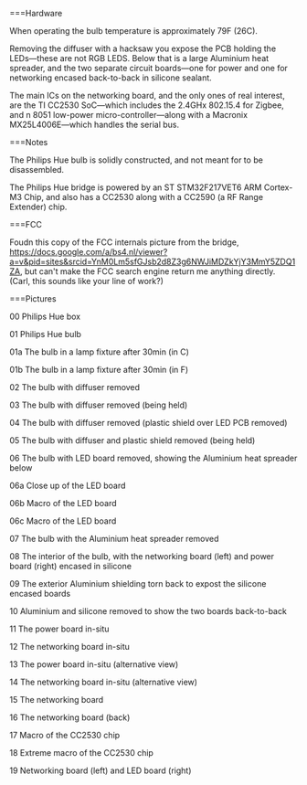 ===Hardware

When operating the bulb temperature is approximately 79F (26C).

Removing the diffuser with a hacksaw you expose the PCB holding the LEDs—these are not RGB LEDS. Below that is a large Aluminium heat spreader, and the two separate circuit boards—one for power and one for networking encased back-to-back in silicone sealant.

The main ICs on the networking board, and the only ones of real interest, are the TI CC2530 SoC—which includes the 2.4GHx 802.15.4 for Zigbee, and n 8051 low-power micro-controller—along with a Macronix MX25L4006E—which handles the serial bus. 

===Notes

The Philips Hue bulb is solidly constructed, and not meant for to be disassembled.

The Philips Hue bridge is powered by an ST STM32F217VET6 ARM Cortex-M3 Chip, and also has a CC2530 along with a CC2590 (a RF Range Extender) chip.

===FCC

Foudn this copy of the FCC internals picture from the bridge, https://docs.google.com/a/bs4.nl/viewer?a=v&pid=sites&srcid=YnM0Lm5sfGJsb2d8Z3g6NWJiMDZkYjY3MmY5ZDQ1ZA, but can't make the FCC search engine return me anything directly. (Carl, this sounds like your line of work?)

===Pictures

00		Philips Hue box

01		Philips Hue bulb

01a		The bulb in a lamp fixture after 30min (in C)

01b		The bulb in a lamp fixture after 30min (in F)

02		The bulb with diffuser removed

03		The bulb with diffuser removed (being held)

04		The bulb with diffuser removed (plastic shield over LED PCB removed)

05		The bulb with diffuser and plastic shield removed (being held)

06		The bulb with LED board removed, showing the Aluminium heat spreader below

06a		Close up of the LED board

06b		Macro of the LED board

06c		Macro of the LED board

07		The bulb with the Aluminium heat spreader removed

08		The interior of the bulb, with the networking board (left) and power board (right) encased in silicone

09		The exterior Aluminium shielding torn back to expost the silicone encased boards

10		Aluminium and silicone removed to show the two boards back-to-back

11		The power board in-situ

12		The networking board in-situ

13		The power board in-situ (alternative view)

14		The networking board in-situ (alternative view)

15		The networking board

16		The networking board (back)

17		Macro of the CC2530 chip
	
18		Extreme macro of the CC2530 chip

19		Networking board (left) and LED board (right)
